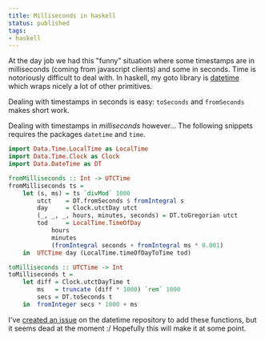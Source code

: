 ```yaml
---
title: Milliseconds in haskell
status: published
tags:
- haskell
---
```


At the day job we had this "funny" situation where some timestamps are in milliseconds (coming from javascript clients) and some in seconds. Time is notoriously difficult to deal with. In haskell, my goto library is [datetime](http://hackage.haskell.org/package/datetime) which wraps nicely a lot of other primitives.

Dealing with timestamps in seconds is easy: `toSeconds` and `fromSeconds` makes short work.

Dealing with timestamps in *milliseconds* however...
The following snippets requires the packages `datetime` and `time`.


```haskell
import Data.Time.LocalTime as LocalTime
import Data.Time.Clock as Clock
import Data.DateTime as DT

fromMilliseconds :: Int -> UTCTime
fromMilliseconds ts =
    let (s, ms) = ts `divMod` 1000
        utct    = DT.fromSeconds $ fromIntegral s
        day     = Clock.utctDay utct
        (_, _, _, hours, minutes, seconds) = DT.toGregorian utct
        tod     = LocalTime.TimeOfDay
            hours
            minutes
            (fromIntegral seconds + fromIntegral ms * 0.001)
    in  UTCTime day (LocalTime.timeOfDayToTime tod)

toMilliseconds :: UTCTime -> Int
toMilliseconds t =
    let diff = Clock.utctDayTime t
        ms   = truncate (diff * 1000) `rem` 1000
        secs = DT.toSeconds t
    in  fromInteger secs * 1000 + ms
```

I've [created an issue](https://github.com/stackbuilders/datetime/issues/10) on the datetime repository to add these functions, but it seems dead at the moment :/ Hopefully this will make it at some point.
